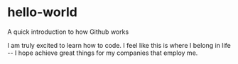 # hello-world
A quick introduction to how Github works

I am truly excited to learn how to code.  I feel like this is where I belong in life -- I hope achieve great things for my companies that employ me. 
